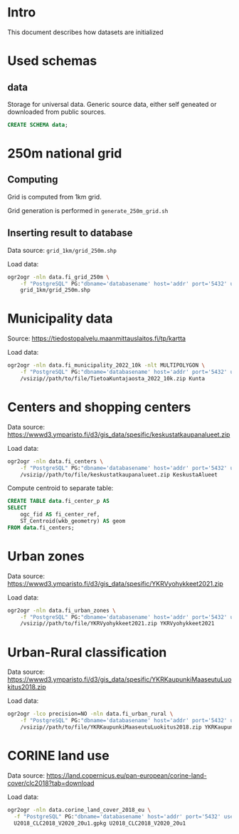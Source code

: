 # Intro

This document describes how datasets are initialized

# Used schemas

## data

Storage for universal data. Generic source data, either self geneated or downloaded from public sources.
```sql
CREATE SCHEMA data;
```

# 250m national grid

## Computing

Grid is computed from 1km grid.

Grid generation is performed in `generate_250m_grid.sh`

## Inserting result to database

Data source: `grid_1km/grid_250m.shp`

Load data:
```sh
ogr2ogr -nln data.fi_grid_250m \
    -f "PostgreSQL" PG:"dbname='databasename' host='addr' port='5432' user='x' password='y'" \
    grid_1km/grid_250m.shp
```

# Municipality data

Source: https://tiedostopalvelu.maanmittauslaitos.fi/tp/kartta

Load data:
```sh
ogr2ogr -nln data.fi_municipality_2022_10k -nlt MULTIPOLYGON \
    -f "PostgreSQL" PG:"dbname='databasename' host='addr' port='5432' user='x' password='y'" \
    /vsizip//path/to/file/TietoaKuntajaosta_2022_10k.zip Kunta 
```

# Centers and shopping centers

Data source: https://wwwd3.ymparisto.fi/d3/gis_data/spesific/keskustatkaupanalueet.zip

Load data:
```sh
ogr2ogr -nln data.fi_centers \
    -f "PostgreSQL" PG:"dbname='databasename' host='addr' port='5432' user='x' password='y'" \
    /vsizip//path/to/file/keskustatkaupanalueet.zip KeskustaAlueet
```

Compute centroid to separate table:
```sql
CREATE TABLE data.fi_center_p AS
SELECT
    ogc_fid AS fi_center_ref,
    ST_Centroid(wkb_geometry) AS geom
FROM data.fi_centers;
```

# Urban zones

Data source: https://wwwd3.ymparisto.fi/d3/gis_data/spesific/YKRVyohykkeet2021.zip

Load data:
```sh
ogr2ogr -nln data.fi_urban_zones \
    -f "PostgreSQL" PG:"dbname='databasename' host='addr' port='5432' user='x' password='y'" \
    /vsizip//path/to/file/YKRVyohykkeet2021.zip YKRVyohykkeet2021
```

# Urban-Rural classification

Data source: https://wwwd3.ymparisto.fi/d3/gis_data/spesific/YKRKaupunkiMaaseutuLuokitus2018.zip

Load data:
```sh
ogr2ogr -lco precision=NO -nln data.fi_urban_rural \
    -f "PostgreSQL" PG:"dbname='databasename' host='addr' port='5432' user='x' password='y'" \
    /vsizip//path/to/file/YKRKaupunkiMaaseutuLuokitus2018.zip YKRKaupunkiMaaseutuLuokitus2018
```

# CORINE land use

Data source: https://land.copernicus.eu/pan-european/corine-land-cover/clc2018?tab=download

Load data:
```sh
ogr2ogr -nln data.corine_land_cover_2018_eu \
  -f "PostgreSQL" PG:"dbname='databasename' host='addr' port='5432' user='x' password='y'" \
  U2018_CLC2018_V2020_20u1.gpkg U2018_CLC2018_V2020_20u1
```
